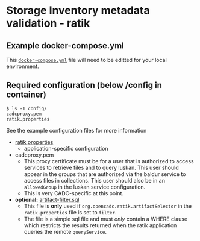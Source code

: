 # Storage Inventory metadata validation - ratik

## Example docker-compose.yml
This [`docker-compose.yml`](docker-compose.yml) file will need to be editted for your local environment.

## Required configuration (below /config in container)

```
$ ls -1 config/
cadcproxy.pem
ratik.properties
```

See the example configuration files for more information
- [ratik.properties](config/ratik.properties)
  - application-specific configuration
- cadcproxy.pem
  - This proxy certificate must be for a user that is authorized to access services to retrieve files and to query luskan.  This user should appear in the groups that are authorized via the baldur service to access files in collections.  This user should also be in an `allowedGroup` in the luskan service configuration.
  - This is very CADC-specific at this point.
- **optional:** [artifact-filter.sql](config/artifact-filter.sql)
  - This file is **only** used if `org.opencadc.ratik.artifactSelector` in the `ratik.properties` file is set to `filter`.  
  - The file is a simple sql file and must *only* contain a WHERE clause which restricts the results returned when the ratik application queries the remote `queryService`.